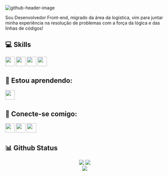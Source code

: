 ![github-header-image](https://user-images.githubusercontent.com/104238483/193122617-b2235f23-2475-4c83-add9-e0ddf056243b.png)


Sou Desenvolvedor Front-end, migrado da área da logistica, vim para juntar minha experiência na resolução de problemas com a força da lógica e das linhas de códigos!

## 💻 Skills
<p>
<img src="https://img.shields.io/badge/javascript-%23323330.svg?style=for-the-badge&logo=javascript&logoColor=%23F7DF1E" style="margin-bottom: 4px;" height="30px">
<img src="https://img.shields.io/badge/html5-%23E34F26.svg?style=for-the-badge&logo=html5&logoColor=white" style="margin-bottom: 4px;" height="30px">
<img src="https://img.shields.io/badge/css3-%231572B6.svg?style=for-the-badge&logo=css3&logoColor=white" style="margin-bottom: 4px;" height="30px">
<img src="https://img.shields.io/badge/git-%23F05033.svg?style=for-the-badge&logo=git&logoColor=white" style="margin-bottom: 4px;" height="30px">
</p>

## :notebook: Estou aprendendo:

<p>
<img src="https://img.shields.io/badge/react-%2320232a.svg?style=for-the-badge&logo=react&logoColor=%2361DAFB" style="margin-bottom: 4px;" height="30px">
</p>
</p>

## 👥 Conecte-se comigo:
<p>
<a href="https://linkedin.com/in/matheus-trindade5201/"><img src="https://img.shields.io/badge/linkedin-%230077B5.svg?style=for-the-badge&logo=linkedin&logoColor=white" style="margin-bottom: 4px;" height="30px" target="_blank"></a>
<a href="https://discord.gg/4WWN2JRB" target="_blank"><img src="https://img.shields.io/badge/Discord-%237289DA.svg?style=for-the-badge&logo=discord&logoColor=white" style="margin-bottom: 4px;" height="30px" target="_blank"></a>
<a href= "mailto:matheus.trindade5201@hotmail.com"><img src="https://img.shields.io/badge/Microsoft_Outlook-0078D4?style=for-the-badge&logo=microsoft-outlook&logoColor=white" style="margin-bottom: 4px;" height="30px" target="_blank"></a>
</p>


## 📊 Github Status

<div align='center'>
<a height="150em" href="http://www.github.com/MatheusTrindade5201"><img src="https://github-readme-stats.vercel.app/api?username=MatheusTrindade5201&show_icons=true&theme=tokyonight" /></a>
  <a height="150em" href="http://www.github.com/MatheusTrindade5201"><img src="https://github-readme-stats.vercel.app/api/top-langs/?username=MatheusTrindade5201&theme=tokyonight" /></a>
  <div align='center'>
<a height="150em" href="http://www.github.com/MatheusTrindade5201"><img src="https://github-readme-streak-stats.herokuapp.com/?user=MatheusTrindade5201&theme=tokyonight" /></a>
</div>





                      
